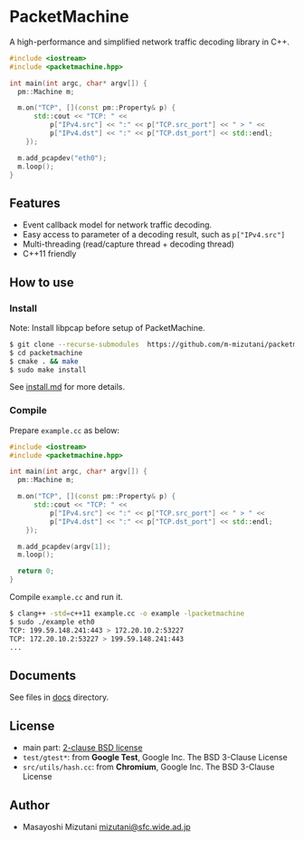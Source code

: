 PacketMachine
=====================

A high-performance and simplified network traffic decoding library in C++.


```cpp
#include <iostream>
#include <packetmachine.hpp>

int main(int argc, char* argv[]) {
  pm::Machine m;

  m.on("TCP", [](const pm::Property& p) {
      std::cout << "TCP: " <<
          p["IPv4.src"] << ":" << p["TCP.src_port"] << " > " <<
          p["IPv4.dst"] << ":" << p["TCP.dst_port"] << std::endl;
    });

  m.add_pcapdev("eth0");
  m.loop();
}
```

Features
------------

* Event callback model for network traffic decoding.
* Easy access to parameter of a decoding result, such as `p["IPv4.src"]`
* Multi-threading (read/capture thread + decoding thread)
* C++11 friendly

How to use
------------

### Install

Note: Install libpcap before setup of PacketMachine.

```sh
$ git clone --recurse-submodules  https://github.com/m-mizutani/packetmachine.git
$ cd packetmachine
$ cmake . && make
$ sudo make install
```

See [install.md](docs/install.md) for more details.

### Compile

Prepare `example.cc` as below:

```cpp
#include <iostream>
#include <packetmachine.hpp>

int main(int argc, char* argv[]) {
  pm::Machine m;

  m.on("TCP", [](const pm::Property& p) {
      std::cout << "TCP: " <<
          p["IPv4.src"] << ":" << p["TCP.src_port"] << " > " <<
          p["IPv4.dst"] << ":" << p["TCP.dst_port"] << std::endl;
    });

  m.add_pcapdev(argv[1]);
  m.loop();

  return 0;
}
```

Compile `example.cc` and run it.

```sh
$ clang++ -std=c++11 example.cc -o example -lpacketmachine
$ sudo ./example eth0
TCP: 199.59.148.241:443 > 172.20.10.2:53227
TCP: 172.20.10.2:53227 > 199.59.148.241:443
...
```

Documents
------------

See files in [docs](docs/) directory.

License
------------

- main part: [2-clause BSD license](LICENSE.md)
- `test/gtest*`: from **Google Test**, Google Inc. The BSD 3-Clause License
- `src/utils/hash.cc`: from **Chromium**, Google Inc. The BSD 3-Clause License

Author
------------

- Masayoshi Mizutani <mizutani@sfc.wide.ad.jp>
